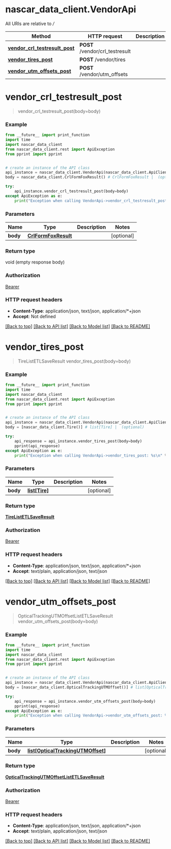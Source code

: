 # nascar_data_client.VendorApi

All URIs are relative to */*

Method | HTTP request | Description
------------- | ------------- | -------------
[**vendor_crl_testresult_post**](VendorApi.md#vendor_crl_testresult_post) | **POST** /vendor/crl_testresult | 
[**vendor_tires_post**](VendorApi.md#vendor_tires_post) | **POST** /vendor/tires | 
[**vendor_utm_offsets_post**](VendorApi.md#vendor_utm_offsets_post) | **POST** /vendor/utm_offsets | 

# **vendor_crl_testresult_post**
> vendor_crl_testresult_post(body=body)



### Example
```python
from __future__ import print_function
import time
import nascar_data_client
from nascar_data_client.rest import ApiException
from pprint import pprint


# create an instance of the API class
api_instance = nascar_data_client.VendorApi(nascar_data_client.ApiClient(configuration))
body = nascar_data_client.CrlFormFoxResult() # CrlFormFoxResult |  (optional)

try:
    api_instance.vendor_crl_testresult_post(body=body)
except ApiException as e:
    print("Exception when calling VendorApi->vendor_crl_testresult_post: %s\n" % e)
```

### Parameters

Name | Type | Description  | Notes
------------- | ------------- | ------------- | -------------
 **body** | [**CrlFormFoxResult**](CrlFormFoxResult.md)|  | [optional] 

### Return type

void (empty response body)

### Authorization

[Bearer](../README.md#Bearer)

### HTTP request headers

 - **Content-Type**: application/json, text/json, application/*+json
 - **Accept**: Not defined

[[Back to top]](#) [[Back to API list]](../README.md#documentation-for-api-endpoints) [[Back to Model list]](../README.md#documentation-for-models) [[Back to README]](../README.md)

# **vendor_tires_post**
> TireListETLSaveResult vendor_tires_post(body=body)



### Example
```python
from __future__ import print_function
import time
import nascar_data_client
from nascar_data_client.rest import ApiException
from pprint import pprint


# create an instance of the API class
api_instance = nascar_data_client.VendorApi(nascar_data_client.ApiClient(configuration))
body = [nascar_data_client.Tire()] # list[Tire] |  (optional)

try:
    api_response = api_instance.vendor_tires_post(body=body)
    pprint(api_response)
except ApiException as e:
    print("Exception when calling VendorApi->vendor_tires_post: %s\n" % e)
```

### Parameters

Name | Type | Description  | Notes
------------- | ------------- | ------------- | -------------
 **body** | [**list[Tire]**](Tire.md)|  | [optional] 

### Return type

[**TireListETLSaveResult**](TireListETLSaveResult.md)

### Authorization

[Bearer](../README.md#Bearer)

### HTTP request headers

 - **Content-Type**: application/json, text/json, application/*+json
 - **Accept**: text/plain, application/json, text/json

[[Back to top]](#) [[Back to API list]](../README.md#documentation-for-api-endpoints) [[Back to Model list]](../README.md#documentation-for-models) [[Back to README]](../README.md)

# **vendor_utm_offsets_post**
> OpticalTrackingUTMOffsetListETLSaveResult vendor_utm_offsets_post(body=body)



### Example
```python
from __future__ import print_function
import time
import nascar_data_client
from nascar_data_client.rest import ApiException
from pprint import pprint


# create an instance of the API class
api_instance = nascar_data_client.VendorApi(nascar_data_client.ApiClient(configuration))
body = [nascar_data_client.OpticalTrackingUTMOffset()] # list[OpticalTrackingUTMOffset] |  (optional)

try:
    api_response = api_instance.vendor_utm_offsets_post(body=body)
    pprint(api_response)
except ApiException as e:
    print("Exception when calling VendorApi->vendor_utm_offsets_post: %s\n" % e)
```

### Parameters

Name | Type | Description  | Notes
------------- | ------------- | ------------- | -------------
 **body** | [**list[OpticalTrackingUTMOffset]**](OpticalTrackingUTMOffset.md)|  | [optional] 

### Return type

[**OpticalTrackingUTMOffsetListETLSaveResult**](OpticalTrackingUTMOffsetListETLSaveResult.md)

### Authorization

[Bearer](../README.md#Bearer)

### HTTP request headers

 - **Content-Type**: application/json, text/json, application/*+json
 - **Accept**: text/plain, application/json, text/json

[[Back to top]](#) [[Back to API list]](../README.md#documentation-for-api-endpoints) [[Back to Model list]](../README.md#documentation-for-models) [[Back to README]](../README.md)


